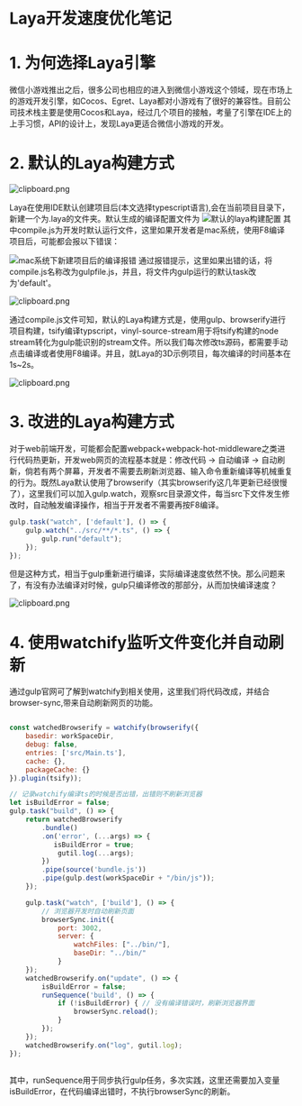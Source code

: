 # Laya开发速度优化笔记

# 1. 为何选择Laya引擎
微信小游戏推出之后，很多公司也相应的进入到微信小游戏这个领域，现在市场上的游戏开发引擎，如Cocos、Egret、Laya都对小游戏有了很好的兼容性。目前公司技术栈主要是使用Cocos和Laya，经过几个项目的接触，考量了引擎在IDE上的上手习惯，API的设计上，发现Laya更适合微信小游戏的开发。

# 2. 默认的Laya构建方式

![clipboard.png](/img/bVbvsj2)

Laya在使用IDE默认创建项目后(本文选择typescript语言),会在当前项目目录下，新建一个为.laya的文件夹。默认生成的编译配置文件为
![默认的laya构建配置](/img/bVbvsdU)
其中compile.js为开发时默认运行文件，这里如果开发者是mac系统，使用F8编译项目后，可能都会报以下错误：

![mac系统下新建项目后的编译报错](/img/bVbvseJ)
通过报错提示，这里如果出错的话，将compile.js名称改为gulpfile.js，并且，将文件内gulp运行的默认task改为'default'。



![clipboard.png](/img/bVbvshp)



通过compile.js文件可知，默认的Laya构建方式是，使用gulp、browserify进行项目构建，tsify编译typscript，vinyl-source-stream用于将tsify构建的node stream转化为gulp能识别的stream文件。所以我们每次修改ts源码，都需要手动点击编译或者使用F8编译。并且，就Laya的3D示例项目，每次编译的时间基本在1s~2s。

![clipboard.png](/img/bVbvsl6)


# 3. 改进的Laya构建方式
对于web前端开发，可能都会配置webpack+webpack-hot-middleware之类进行代码热更新，开发web网页的流程基本就是：修改代码 -> 自动编译  -> 自动刷新，倘若有两个屏幕，开发者不需要去刷新浏览器、输入命令重新编译等机械重复的行为。既然Laya默认使用了browserify（其实browserify这几年更新已经很慢了），这里我们可以加入gulp.watch，观察src目录源文件，每当src下文件发生修改时，自动触发编译操作，相当于开发者不需要再按F8编译。

```js
gulp.task("watch", ['default'], () => {
	gulp.watch("../src/**/*.ts", () => {
		gulp.run("default");
	});
});
```

但是这种方式，相当于gulp重新进行编译，实际编译速度依然不快。那么问题来了，有没有办法编译对时候，gulp只编译修改的那部分，从而加快编译速度？

![clipboard.png](/img/bVbvsyr)



# 4. 使用watchify监听文件变化并自动刷新
通过gulp官网可了解到watchify到相关使用，这里我们将代码改成，并结合browser-sync,带来自动刷新网页的功能。
```js

const watchedBrowserify = watchify(browserify({
	basedir: workSpaceDir,
	debug: false,
	entries: ['src/Main.ts'],
	cache: {},
	packageCache: {}
}).plugin(tsify));

// 记录watchify编译ts的时候是否出错，出错则不刷新浏览器
let isBuildError = false; 
gulp.task("build", () => {
	return watchedBrowserify
		.bundle()
		.on('error', (...args) => {
		   isBuildError = true;
			gutil.log(...args);
		})
		.pipe(source('bundle.js'))
		.pipe(gulp.dest(workSpaceDir + "/bin/js"));
    });

    gulp.task("watch", ['build'], () => {
		// 浏览器开发时自动刷新页面
	    browserSync.init({
		    port: 3002,
		    server: {
		        watchFiles: ["../bin/"],
			    baseDir: "../bin/"
		    }
    });
    watchedBrowserify.on("update", () => {
	    isBuildError = false;
	    runSequence('build', () => {
		    if (!isBuildError) { // 没有编译错误时，刷新浏览器界面
			    browserSync.reload();
		    }
	    });
	});
    watchedBrowserify.on("log", gutil.log);
});
	
```
其中，runSequence用于同步执行gulp任务，多次实践，这里还需要加入变量isBuildError，在代码编译出错时，不执行browserSync的刷新。



